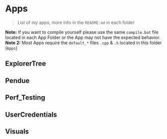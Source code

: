 # Apps
> List of my apps, more info in the `README.md` in each folder

**Note:** If you want to compile yourself please use the same `compile.bat` file located in each App Folder or the App may not have the expected behavior.
**Note 2:** Most Apps require the `default_*` files `.cpp` & `.h` located in this folder (`Apps`)

## ExplorerTree

## Pendue

## Perf_Testing

## UserCredentials

## Visuals
